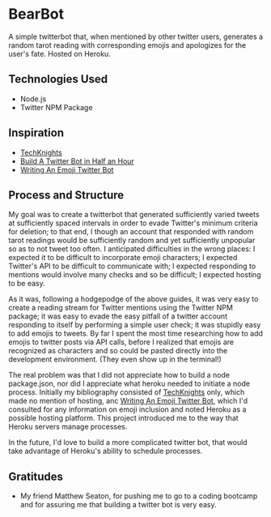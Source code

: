 # BearBot
A simple twitterbot that, when mentioned by other twitter users, generates
a random tarot reading with corresponding emojis and apologizes for the user's
fate. Hosted on Heroku.

## Technologies Used
- Node.js
- Twitter NPM Package

## Inspiration
- [TechKnights](http://techknights.org/workshops/nodejs-twitterbot/)
- [Build A Twitter Bot in Half an Hour](https://medium.com/@mattpopovich/how-to-build-and-deploy-a-simple-twitter-bot-super-fast-with-node-js-and-heroku-7b322dbb5dd3)
- [Writing An Emoji Twitter Bot](https://techlady.haus/blog/2017/7/22/writing-an-emoji-bot)

## Process and Structure
My goal was to create a twitterbot that generated sufficiently varied tweets at sufficiently spaced intervals in order to evade Twitter's minimum criteria for deletion; to that end, I though an account that responded with random tarot readings would be sufficiently random and yet sufficiently unpopular so as to not tweet too often. I anticipated difficulties in the wrong places: I expected it to be difficult to incorporate emoji characters; I expected Twitter's API to be difficult to communicate with; I expected responding to mentions would involve many checks and so be difficult; I expected hosting to be easy.

As it was, following a hodgepodge of the above guides, it was very easy to create a reading stream for Twitter mentions using the Twitter NPM package; it was easy to evade the easy pitfall of a twitter account responding to itself by performing a simple user check; it was stupidly easy to add emojis to tweets. By far I spent the most time researching how to add emojis to twitter posts via API calls, before I realized that emojis are recognized as characters and so could be pasted directly into the development environment. (They even show up in the terminal!)

The real problem was that I did not appreciate how to build a node package.json, nor did I appreciate what heroku needed to initiate a node process. Initially my bibliography consisted of [TechKnights](http://techknights.org/workshops/nodejs-twitterbot/) only, which made no mention of hosting, anc [Writing An Emoji Twitter Bot](https://techlady.haus/blog/2017/7/22/writing-an-emoji-bot), which I'd consulted for any information on emoji inclusion and noted Heroku as a possible hosting platform.  This project introduced me to the way that Heroku servers manage processes.

 In the future, I'd love to build a more complicated twitter bot, that would take advantage of Heroku's ability to schedule processes.

## Gratitudes
- My friend Matthew Seaton, for pushing me to go to a coding bootcamp and for
assuring me that building a twitter bot is very easy.
